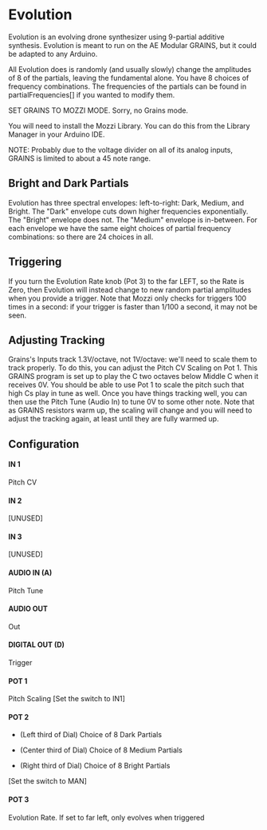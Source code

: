 # Evolution

Evolution is an evolving drone synthesizer using 9-partial additive synthesis.  Evolution is meant to run on the AE Modular GRAINS, but it could be adapted to any Arduino.

All Evolution does is randomly (and usually slowly) change the amplitudes of 8 of the partials, leaving the fundamental alone.  You have 8 choices of frequency combinations.  The frequencies of the partials can be found in partialFrequencies[] if you wanted to modify them.

SET GRAINS TO MOZZI MODE.  Sorry, no Grains mode.

You will need to install the Mozzi Library.  You can do this from the Library Manager in your Arduino IDE.

NOTE: Probably due to the voltage divider on all of its analog inputs, GRAINS is limited to about a 45 note range.  

## Bright and Dark Partials

Evolution has three spectral envelopes: left-to-right: Dark, Medium, and Bright.  The "Dark" envelope cuts down higher frequencies exponentially.  The "Bright" envelope does not. The "Medium" envelope is in-between.   For each envelope we have the same eight choices of partial frequency combinations: so there are 24 choices in all.

## Triggering

If you turn the Evolution Rate knob (Pot 3) to the far LEFT, so the Rate is Zero, then Evolution will instead change to new random partial amplitudes when you provide a trigger.  Note that Mozzi only checks for triggers 100 times in a second: if your trigger is faster than 1/100 a second, it may not be seen.

## Adjusting Tracking

Grains's Inputs track 1.3V/octave, not 1V/octave: we'll need to scale them to track properly.  To do this, you can adjust the Pitch CV Scaling on Pot 1.  This GRAINS program is set up to play the C two octaves below Middle C when it receives 0V.  You should be able to use Pot 1 to scale the pitch such that high Cs play in tune as well.  Once you have things tracking well, you can then use the Pitch Tune (Audio In) to tune 0V to some other note.  Note that as GRAINS resistors warm up, the scaling will change and you will need to adjust the tracking again, at least until they are fully warmed up.


## Configuration

#### IN 1
Pitch CV
#### IN 2
[UNUSED]
#### IN 3
[UNUSED]
#### AUDIO IN (A)
Pitch Tune
#### AUDIO OUT
Out
#### DIGITAL OUT (D) 
Trigger
#### POT 1
Pitch Scaling	[Set the switch to IN1]
#### POT 2
- (Left third of Dial) Choice of 8 Dark Partials 

- (Center third of Dial) Choice of 8 Medium Partials

- (Right third of Dial) Choice of 8 Bright Partials 

[Set the switch to MAN]
#### POT 3
Evolution Rate.  If set to far left, only evolves when triggered 

